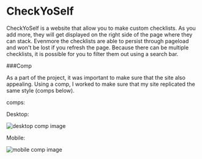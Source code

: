 # CheckYoSelf

CheckYoSelf is a website that allow you to make custom checklists. As you add more, they will get displayed on the right side of the page where they can stack. Evenmore the checklists are able to persist through pageload and won't be lost if you refresh the page. Because there can be multiple checklists, it is possible for you to filter them out using a search bar.

###Comp

As a part of the project, it was important to make sure that the site also appealing. Using a comp, I worked to make sure that my site replicated the same style (comps below).

comps:

Desktop:

![desktop comp image](http://frontend.turing.io/assets/images/projects/check-yo-self/check-yo-self-01.jpg)


Mobile:

![mobile comp image](http://frontend.turing.io/assets/images/projects/check-yo-self/check-yo-self-04.jpg)
